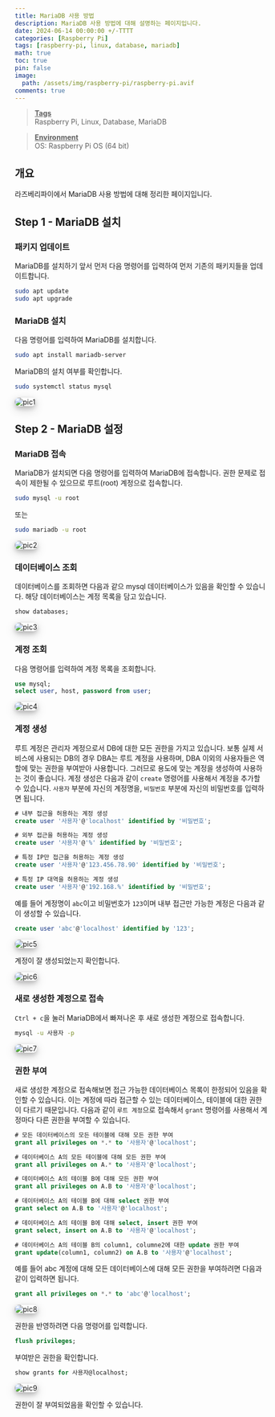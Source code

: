 ```yaml
---
title: MariaDB 사용 방법
description: MariaDB 사용 방법에 대해 설명하는 페이지입니다.
date: 2024-06-14 00:00:00 +/-TTTT
categories: [Raspberry Pi]
tags: [raspberry-pi, linux, database, mariadb]
math: true
toc: true
pin: false
image:
  path: /assets/img/raspberry-pi/raspberry-pi.avif
comments: true
---
```


<blockquote class="prompt-info"><p><strong><u>Tags</u></strong> <br />
Raspberry Pi, Linux, Database, MariaDB</p></blockquote>

<blockquote class="prompt-info"><p><strong><u>Environment</u></strong> <br />
OS: Raspberry Pi OS (64 bit) </p></blockquote>

## 개요

라즈베리파이에서 MariaDB 사용 방법에 대해 정리한 페이지입니다.

## Step 1 - MariaDB 설치

### 패키지 업데이트

MariaDB를 설치하기 앞서 먼저 다음 명령어를 입력하여 먼저 기존의 패키지들을 업데이트합니다.

```bash
sudo apt update
sudo apt upgrade
```

### MariaDB 설치

다음 명령어를 입력하여 MariaDB를 설치합니다.

```bash
sudo apt install mariadb-server
```

MariaDB의 설치 여부를 확인합니다.

```bash
sudo systemctl status mysql
```

<img src="/assets/img/raspberry-pi/mariadb/pic1.avif" alt="pic1" style="box-shadow: 0 4px 8px 0 rgba(0, 0, 0, 0.2), 0 6px 20px 0 rgba(0, 0, 0, 0.19); border-radius: 0.5rem"/>

## Step 2 - MariaDB 설정

### MariaDB 접속

MariaDB가 설치되면 다음 명령어를 입력하여 MariaDB에 접속합니다. 권한 문제로 접속이 제한될 수 있으므로 루트(root) 계정으로 접속합니다.

```bash
sudo mysql -u root
```

또는

```bash
sudo mariadb -u root
```

<img src="/assets/img/raspberry-pi/mariadb/pic2.avif" alt="pic2" style="box-shadow: 0 4px 8px 0 rgba(0, 0, 0, 0.2), 0 6px 20px 0 rgba(0, 0, 0, 0.19); border-radius: 0.5rem"/>

### 데이터베이스 조회

데이터베이스를 조회하면 다음과 같으 mysql 데이터베이스가 있음을 확인할 수 있습니다. 해당 데이터베이스는 계정 목록을 담고 있습니다.

```sql
show databases;
```

<img src="/assets/img/raspberry-pi/mariadb/pic3.avif" alt="pic3" style="box-shadow: 0 4px 8px 0 rgba(0, 0, 0, 0.2), 0 6px 20px 0 rgba(0, 0, 0, 0.19); border-radius: 0.5rem"/>

### 계정 조회

다음 명령어를 입력하여 계정 목록을 조회합니다.

```sql
use mysql;
select user, host, password from user;
```

<img src="/assets/img/raspberry-pi/mariadb/pic4.avif" alt="pic4" style="box-shadow: 0 4px 8px 0 rgba(0, 0, 0, 0.2), 0 6px 20px 0 rgba(0, 0, 0, 0.19); border-radius: 0.5rem"/>

### 계정 생성

루트 계정은 관리자 계정으로서 DB에 대한 모든 권한을 가지고 있습니다. 보통 실제 서비스에 사용되는 DB의 경우 DBA는 루트 계정을 사용하며, DBA 이외의 사용자들은 역할에 맞는 권한을 부여받아 사용합니다. 그러므로 용도에 맞는 계정을 생성하여 사용하는 것이 좋습니다. 계정 생성은 다음과 같이 `create` 명령어를 사용해서 계정을 추가할 수 있습니다. `사용자` 부분에 자신의 계정명을, `비밀번호` 부분에 자신의 비밀번호를 입력하면 됩니다.

```sql
# 내부 접근을 허용하는 계정 생성
create user '사용자'@'localhost' identified by '비밀번호';

# 외부 접근을 허용하는 계정 생성
create user '사용자'@'%' identified by '비밀번호';

# 특정 IP만 접근을 허용하는 계정 생성
create user '사용자'@'123.456.78.90' identified by '비밀번호';

# 특정 IP 대역을 허용하는 계정 생성
create user '사용자'@'192.168.%' identified by '비밀번호';
```

예를 들어 계정명이 `abc`이고 비밀번호가 `123`이며 내부 접근만 가능한 계정은 다음과 같이 생성할 수 있습니다.

```sql
create user 'abc'@'localhost' identified by '123';
```

<img src="/assets/img/raspberry-pi/mariadb/pic5.avif" alt="pic5" style="box-shadow: 0 4px 8px 0 rgba(0, 0, 0, 0.2), 0 6px 20px 0 rgba(0, 0, 0, 0.19); border-radius: 0.5rem"/>

계정이 잘 생성되었는지 확인합니다.

<img src="/assets/img/raspberry-pi/mariadb/pic6.avif" alt="pic6" style="box-shadow: 0 4px 8px 0 rgba(0, 0, 0, 0.2), 0 6px 20px 0 rgba(0, 0, 0, 0.19); border-radius: 0.5rem"/>

### 새로 생성한 계정으로 접속

`Ctrl + c`을 눌러 MariaDB에서 빠져나온 후 새로 생성한 계정으로 접속합니다.

```bash
mysql -u 사용자 -p
```

<img src="/assets/img/raspberry-pi/mariadb/pic7.avif" alt="pic7" style="box-shadow: 0 4px 8px 0 rgba(0, 0, 0, 0.2), 0 6px 20px 0 rgba(0, 0, 0, 0.19); border-radius: 0.5rem"/>

### 권한 부여

새로 생성한 계정으로 접속해보면 접근 가능한 데이터베이스 목록이 한정되어 있음을 확인할 수 있습니다. 이는 계정에 따라 접근할 수 있는 데이터베이스, 테이블에 대한 권한이 다르기 때문입니다. 다음과 같이 `루트 계정`으로 접속해서 `grant` 명령어를 사용해서 계정마다 다른 권한을 부여할 수 있습니다.

```sql
# 모든 데이터베이스의 모든 테이블에 대해 모든 권한 부여
grant all privileges on *.* to '사용자'@'localhost';

# 데이터베이스 A의 모든 테이블에 대해 모든 권한 부여
grant all privileges on A.* to '사용자'@'localhost';

# 데이터베이스 A의 테이블 B에 대해 모든 권한 부여
grant all privileges on A.B to '사용자'@'localhost';

# 데이터베이스 A의 테이블 B에 대해 select 권한 부여
grant select on A.B to '사용자'@'localhost';

# 데이터베이스 A의 테이블 B에 대해 select, insert 권한 부여
grant select, insert on A.B to '사용자'@'localhost';

# 데이터베이스 A의 테이블 B의 column1, columne2에 대한 update 권한 부여
grant update(column1, column2) on A.B to '사용자'@'localhost';
```

예를 들어 abc 계정에 대해 모든 데이터베이스에 대해 모든 권한을 부여하려면 다음과 같이 입력하면 됩니다.

```sql
grant all privileges on *.* to 'abc'@'localhost';
```

<img src="/assets/img/raspberry-pi/mariadb/pic8.avif" alt="pic8" style="box-shadow: 0 4px 8px 0 rgba(0, 0, 0, 0.2), 0 6px 20px 0 rgba(0, 0, 0, 0.19); border-radius: 0.5rem"/>

권한을 반영하려면 다음 명령어를 입력합니다.

```sql
flush privileges;
```

부여받은 권한을 확인합니다.

```sql
show grants for 사용자@localhost;
```

<img src="/assets/img/raspberry-pi/mariadb/pic9.avif" alt="pic9" style="box-shadow: 0 4px 8px 0 rgba(0, 0, 0, 0.2), 0 6px 20px 0 rgba(0, 0, 0, 0.19); border-radius: 0.5rem"/>

권한이 잘 부여되었음을 확인할 수 있습니다.
